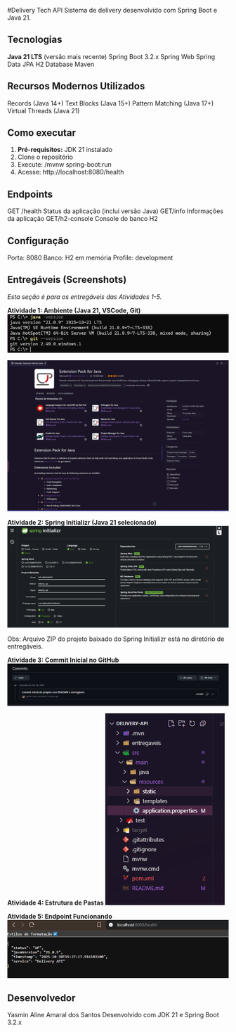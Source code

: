 #Delivery Tech API
Sistema de delivery desenvolvido com Spring Boot e Java 21.

## Tecnologias
**Java 21 LTS** (versão mais recente)
Spring Boot 3.2.x
Spring Web
Spring Data JPA
H2 Database
Maven

## Recursos Modernos Utilizados
Records (Java 14+)
Text Blocks (Java 15+)
Pattern Matching (Java 17+)
Virtual Threads (Java 21)

## Como executar
1. **Pré-requisitos:** JDK 21 instalado
2. Clone o repositório
3. Execute: /mvnw spring-boot:run
4. Acesse: http://localhost:8080/health

## Endpoints
GET /health Status da aplicação (inclui versão Java)
GET/info Informações da aplicação
GET/h2-console Console do banco H2

## Configuração
Porta: 8080
Banco: H2 em memória
Profile: development

## Entregáveis (Screenshots)
*Esta seção é para os entregáveis das Atividades 1-5.*

**Atividade 1: Ambiente (Java 21, VSCode, Git)**
![Java e Git](entregaveis/screenshot-java-e-git-funcionando-terminal.png)

![Extensões VSCode](entregaveis/screenshot-extensoes-vscode.png)

**Atividade 2: Spring Initializr (Java 21 selecionado)**
![Spring Initializr](entregaveis/screenshot-spring-initializr.png)

Obs: Arquivo ZIP do projeto baixado do Spring Initializr está no diretório de entregáveis.

**Atividade 3: Commit Inicial no GitHub**
![Commit Inicial](entregaveis/screenshot-commit-inicial.png)

**Atividade 4: Estrutura de Pastas**
![Estrutura de pastas do projeto](entregaveis/screenshot-estrutura-de-pastas-do-projeto.png)

**Atividade 5: Endpoint Funcionando**
![Endpoint Funcionando](entregaveis/screenshot-endpoint-health-funcionando.png)


## Desenvolvedor
Yasmin Aline Amaral dos Santos
Desenvolvido com JDK 21 e Spring Boot 3.2.x
